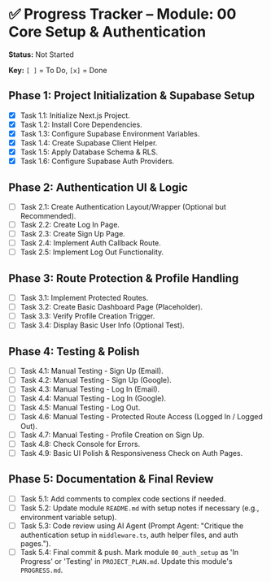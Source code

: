 # ✅ Progress Tracker – Module: 00 Core Setup & Authentication

**Status:** Not Started

**Key:** `[ ]` = To Do, `[x]` = Done

## Phase 1: Project Initialization & Supabase Setup

-   [x] Task 1.1: Initialize Next.js Project.
-   [x] Task 1.2: Install Core Dependencies.
-   [x] Task 1.3: Configure Supabase Environment Variables.
-   [x] Task 1.4: Create Supabase Client Helper.
-   [x] Task 1.5: Apply Database Schema & RLS.
-   [x] Task 1.6: Configure Supabase Auth Providers.

## Phase 2: Authentication UI & Logic

-   [ ] Task 2.1: Create Authentication Layout/Wrapper (Optional but Recommended).
-   [ ] Task 2.2: Create Log In Page.
-   [ ] Task 2.3: Create Sign Up Page.
-   [ ] Task 2.4: Implement Auth Callback Route.
-   [ ] Task 2.5: Implement Log Out Functionality.

## Phase 3: Route Protection & Profile Handling

-   [ ] Task 3.1: Implement Protected Routes.
-   [ ] Task 3.2: Create Basic Dashboard Page (Placeholder).
-   [ ] Task 3.3: Verify Profile Creation Trigger.
-   [ ] Task 3.4: Display Basic User Info (Optional Test).

## Phase 4: Testing & Polish

-   [ ] Task 4.1: Manual Testing - Sign Up (Email).
-   [ ] Task 4.2: Manual Testing - Sign Up (Google).
-   [ ] Task 4.3: Manual Testing - Log In (Email).
-   [ ] Task 4.4: Manual Testing - Log In (Google).
-   [ ] Task 4.5: Manual Testing - Log Out.
-   [ ] Task 4.6: Manual Testing - Protected Route Access (Logged In / Logged Out).
-   [ ] Task 4.7: Manual Testing - Profile Creation on Sign Up.
-   [ ] Task 4.8: Check Console for Errors.
-   [ ] Task 4.9: Basic UI Polish & Responsiveness Check on Auth Pages.

## Phase 5: Documentation & Final Review

-   [ ] Task 5.1: Add comments to complex code sections if needed.
-   [ ] Task 5.2: Update module `README.md` with setup notes if necessary (e.g., environment variable setup).
-   [ ] Task 5.3: Code review using AI Agent (Prompt Agent: "Critique the authentication setup in `middleware.ts`, auth helper files, and auth pages.").
-   [ ] Task 5.4: Final commit & push. Mark module `00_auth_setup` as 'In Progress' or 'Testing' in `PROJECT_PLAN.md`. Update this module's `PROGRESS.md`.